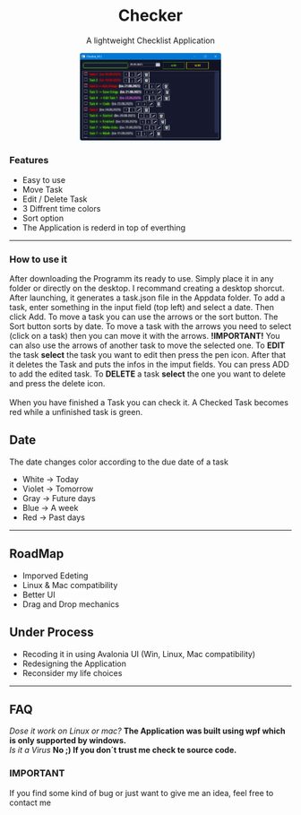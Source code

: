 <h1 align="center">Checker</h1>
<p align="center">A lightweight Checklist Application</p>
<p align="center"><img src="https://github.com/RichyLAW/Checker/blob/main/Checker_image_v1.png" width="50%"></p>

### Features
- Easy to use
- Move Task
- Edit / Delete Task
- 3 Diffrent time colors
- Sort option
- The Application is rederd in top of everthing

---

### How to use it
After downloading the Programm its ready to use. Simply place it in any folder or directly on the desktop. I recommand creating a desktop shorcut.
After launching, it generates a task.json file in the Appdata folder. To add a task, enter something in the input field (top left) and select a date. Then click Add.
To move a task you can use the arrows or the sort button. The Sort button sorts by date. To move a task with the arrows you need to select (click on a task) then you can move it with the arrows. **!IMPORTANT!** You can also use the arrows of another task to move the selected one. To **EDIT** the task **select** the task you want to edit then press the pen icon. After that it deletes the Task and puts the infos in the imput fields. You can press ADD to add the edited task. To **DELETE** a task **select** the one you want to delete and press the delete icon. 
<br>
<br>
When you have finished a Task you can check it. A Checked Task becomes red while a unfinished task is green. <br>

## Date
The date changes color according to the due date of a task
- White -> Today
- Violet -> Tomorrow
- Gray -> Future days
- Blue -> A week
- Red -> Past days

---

## RoadMap
- Imporved Edeting 
- Linux & Mac compatibility 
- Better UI 
- Drag and Drop mechanics

## Under Process
- Recoding it in using Avalonia UI (Win, Linux, Mac compatibility)
- Redesigning the Application
- Reconsider my life choices

---

## FAQ
*Dose it work on Linux or mac?* **The Application was built using wpf which is only supported by windows.**
<br>
*Is it a Virus* **No ;) If you don´t trust me check te source code.**

<h3>IMPORTANT</h3>
If you find some kind of bug or just want to give me an idea, feel free to contact me
